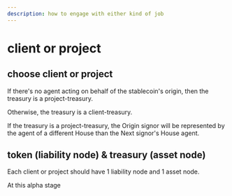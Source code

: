 ```yaml
---
description: how to engage with either kind of job
---
```


# client or project

## choose client or project

If there's no agent acting on behalf of the stablecoin's origin, then the treasury is a project-treasury.

Otherwise, the treasury is a client-treasury.&#x20;

If the treasury is a project-treasury, the Origin signor will be represented by the agent of a different House than the Next signor's House agent.

## token (liability node) & treasury (asset node)

Each client or project should have 1 liability node and 1 asset node.

At this alpha stage
